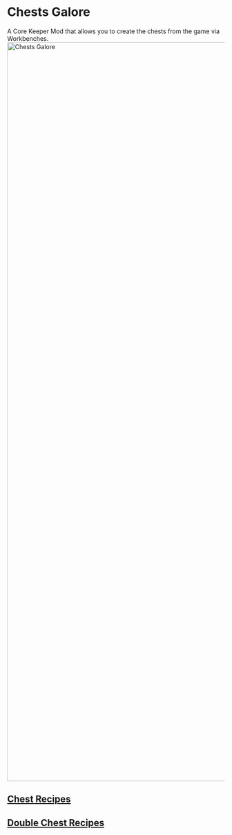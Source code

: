 # Chests Galore
A Core Keeper Mod that allows you to create the chests from the game via Workbenches.
<img width="1709" alt="Chests Galore" src="https://github.com/user-attachments/assets/bea6d1f0-34d9-4e87-a5ad-1ee53bf0c558" />

## [Chest Recipes](../../wiki/Chest-Recipes)


## [Double Chest Recipes](../../wiki/Double-Chest-Recipes)

